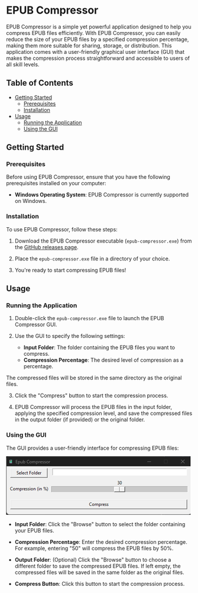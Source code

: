 # EPUB Compressor

EPUB Compressor is a simple yet powerful application designed to help you compress EPUB files efficiently. With EPUB Compressor, you can easily reduce the size of your EPUB files by a specified compression percentage, making them more suitable for sharing, storage, or distribution. This application comes with a user-friendly graphical user interface (GUI) that makes the compression process straightforward and accessible to users of all skill levels.

## Table of Contents

- [Getting Started](#getting-started)
  - [Prerequisites](#prerequisites)
  - [Installation](#installation)
- [Usage](#usage)
  - [Running the Application](#running-the-application)
  - [Using the GUI](#using-the-gui)

## Getting Started

### Prerequisites

Before using EPUB Compressor, ensure that you have the following prerequisites installed on your computer:

- **Windows Operating System**: EPUB Compressor is currently supported on Windows.

### Installation

To use EPUB Compressor, follow these steps:

1. Download the EPUB Compressor executable (`epub-compressor.exe`) from the [GitHub releases page](https://github.com/your-username/your-repo/releases).

2. Place the `epub-compressor.exe` file in a directory of your choice.

3. You're ready to start compressing EPUB files!

## Usage

### Running the Application

1. Double-click the `epub-compressor.exe` file to launch the EPUB Compressor GUI.

2. Use the GUI to specify the following settings:
   - **Input Folder**: The folder containing the EPUB files you want to compress.
   - **Compression Percentage**: The desired level of compression as a percentage.

The compressed files will be stored in the same directory as the original files.

3. Click the "Compress" button to start the compression process.

4. EPUB Compressor will process the EPUB files in the input folder, applying the specified compression level, and save the compressed files in the output folder (if provided) or the original folder.

### Using the GUI

The GUI provides a user-friendly interface for compressing EPUB files:

![EPUB Compressor GUI](/media/gui-screenshot.png)

- **Input Folder**: Click the "Browse" button to select the folder containing your EPUB files.

- **Compression Percentage**: Enter the desired compression percentage. For example, entering "50" will compress the EPUB files by 50%.

- **Output Folder**: (Optional) Click the "Browse" button to choose a different folder to save the compressed EPUB files. If left empty, the compressed files will be saved in the same folder as the original files.

- **Compress Button**: Click this button to start the compression process.
